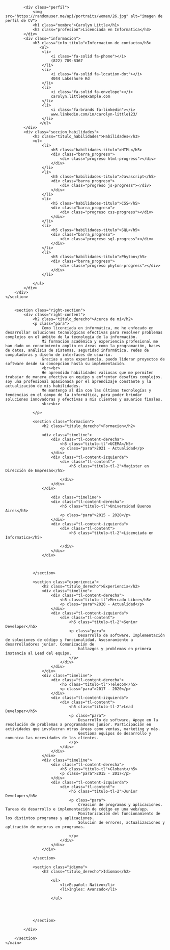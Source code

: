 <!DOCTYPE html>
<html lang="es">
<head>
    <meta charset="UTF-8">
    <meta http-equiv="X-UA-Compatible" content="IE=edge">
    <meta name="viewport" content="width=device-width, initial-scale=1.0">
    <title>Proyecto Final MLM</title>
    <link rel="stylesheet" href="estilos.css">
    <link rel="preconnect" href="https://fonts.googleapis.com">
    <link rel="preconnect" href="https://fonts.gstatic.com" crossorigin>
    <link href="https://fonts.googleapis.com/css2?family=Montserrat:wght@100&family=Nanum+Gothic:wght@400;700;800&display=swap" rel="stylesheet">
    <script src="https://kit.fontawesome.com/446dba0833.js" crossorigin="anonymous"></script>

</head>
<body>
    <main class="main-content">
        <section class="left-section">
        <div class="left-content">
            
            <div class="perfil">
                <img src="https://randomuser.me/api/portraits/women/26.jpg" alt="imagen de perfil de CV">
                <h1 class="nombre">Carolyn Little</h1>
                <h3 class="profesion">Licenciada en Informatica</h3>
            </div>
            <div class="informacion">
                <h3 class="info_titulo">Informacion de contacto</h3>
                   <ul>
                    <li>
                        <i class="fa-solid fa-phone"></i>
                        (822) 789-8367
                    </li>
                    <li>
                        <i class="fa-solid fa-location-dot"></i>
                        4044 Lakeshore Rd
                    </li>
                    <li>
                        <i class="fa-solid fa-envelope"></i>
                        carolyn.little@example.com
                    </li>
                    <li>
                        <i class="fa-brands fa-linkedin"></i>
                        www.linkedin.com/in/carolyn-little123/
                    </li>
                   </ul> 
            </div>
            <div class="seccion_habilidades">
                <h3 class="titulo_habilidades">Habilidades</h3>
                <ul>
                    <li>
                        <h5 class="habilidades-titulo">HTML</h5>
                        <div class="barra_progreso">
                            <div class="progreso html-progress"></div>
                        </div>
                    </li>
                    <li>
                        <h5 class="habilidades-titulo">Javascript</h5>
                        <div class="barra_progreso">
                            <div class="progreso js-progress"></div>
                        </div>
                    </li>
                    <li>
                        <h5 class="habilidades-titulo">CSS</h5>
                        <div class="barra_progreso">
                            <div class="progreso css-progress"></div>
                        </div>
                    </li>
                    <li>
                        <h5 class="habilidades-titulo">SQL</h5>
                        <div class="barra_progreso">
                            <div class="progreso sql-progress"></div>
                        </div>
                    </li>
                    <li>
                        <h5 class="habilidades-titulo">Phyton</h5>
                        <div class="barra_progreso">
                            <div class="progreso phyton-progress"></div>
                        </div>
                    </li>

                </ul>
            </div>
        </div>
    </section>


        <section class="right-section">
            <div class="right-content">
                <h2 class="titulo_derecho">Acerca de mi</h2>
                <p class="para">
                    Como licenciada en informática, me he enfocado en desarrollar soluciones tecnológicas efectivas para resolver problemas complejos en el ámbito de la tecnología de la información.
                    Mi formación académica y experiencia profesional me han dado un conocimiento amplio en áreas como la programación, bases de datos, análisis de sistemas, seguridad informática, redes de computadoras y diseño de interfaces de usuario. 
                    Gracias a esta experiencia, puedo liderar proyectos de software desde su concepción hasta su implementación.
                    <br><br>
                    He aprendido habilidades valiosas que me permiten trabajar de manera efectiva en equipo y enfrentar desafíos complejos. soy una profesional apasionada por el aprendizaje constante y la actualización de mis habilidades. 
                    Me mantengo al día con las últimas tecnologías y tendencias en el campo de la informática, para poder brindar soluciones innovadoras y efectivas a mis clientes y usuarios finales.
                    <br><br>

                </p>

                <section class="formacion">
                    <h2 class="titulo_derecho">Formacion</h2>
                    
                    <div class="timeline">
                        <div class="tl-content-derecha">
                            <h5 class="titulo-tl">UCEMA</h5>
                            <p class="para">2021 - Actualidad</p>
                        </div>
                        <div class="tl-content-izquierda">
                            <div class="tl-content">
                                <h5 class="titulo-tl-2">Magister en Dirección de Empresas</h5>
                                
                            </div>
                        </div>
                    </div>

                        <div class="timeline">
                        <div class="tl-content-derecha">
                            <h5 class="titulo-tl">Universidad Buenos Aires</h5>
                            <p class="para">2015 - 2020</p>
                        </div>
                        <div class="tl-content-izquierda">
                            <div class="tl-content">
                                <h5 class="titulo-tl-2">Licenciada en Informatica</h5>
                                
                            </div>
                        </div>
                    </div>

      

                </section>

                <section class="experiencia">
                    <h2 class="titulo_derecho">Experiencia</h2>
                    <div class="timeline">
                        <div class="tl-content-derecha">
                            <h5 class="titulo-tl">Mercado Libre</h5>
                            <p class="para">2020 - Actualidad</p>
                        </div>
                        <div class="tl-content-izquierda">
                            <div class="tl-content">
                                <h5 class="titulo-tl-2">Senior Developer</h5>
                                <p class="para">
                                    Desarrollo de software. Implementación de soluciones de código y funcionalidad. Asesoramiento a desarrolladores junior. Comunicación de 
                                    hallazgos y problemas en primera instancia al Lead del equipo.
                                </p>
                            </div>
                        </div>
                    </div>
                    <div class="timeline">
                        <div class="tl-content-derecha">
                            <h5 class="titulo-tl">Telecom</h5>
                            <p class="para">2017 - 2020</p>
                        </div>
                        <div class="tl-content-izquierda">
                            <div class="tl-content">
                                <h5 class="titulo-tl-2">Lead Developer</h5>
                                <p class="para">
                                    Desarrollo de software. Apoyo en la resolución de problemas a programadores junior. Participación en actividades que involucran otras áreas como ventas, marketing y más. 
                                    Gestiona equipos de desarrollo y comunica las necesidades de los clientes.
                                </p>
                            </div>
                        </div>
                    </div>
                    <div class="timeline">
                        <div class="tl-content-derecha">
                            <h5 class="titulo-tl">Globant</h5>
                            <p class="para">2015 - 2017</p>
                        </div>
                        <div class="tl-content-izquierda">
                            <div class="tl-content">
                                <h5 class="titulo-tl-2">Junior Developer</h5>
                                <p class="para">
                                    Creación de programas y aplicaciones. Tareas de desarrollo e implementación de código en una web/app.
                                    Monitorización del funcionamiento de los distintos programas y aplicaciones. 
                                    Solución de errores, actualizaciones y aplicación de mejoras en programas.

                                </p>
                            </div>
                        </div>
                    </div>

                </section> 
                
                <section class="idioma">
                    <h2 class="titulo_derecho">Idiomas</h2>
                    
                        <ul>
                            <li>Español: Nativo</li>
                            <li>Ingles: Avanzado</li>
            
                        </ul>
               
    
                    

                </section>

            </div>

        </section>
    </main>
</body>
</html>
